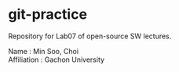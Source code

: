 # git-practice
Repository for Lab07 of open-source SW lectures.

Name : Min Soo, Choi  
Affiliation : Gachon University
